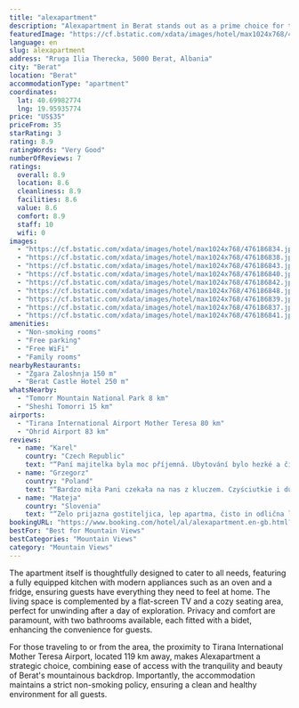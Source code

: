 ```yaml
---
title: "alexapartment"
description: "Alexapartment in Berat stands out as a prime choice for travelers seeking comfort and convenience in their accommodation."
featuredImage: "https://cf.bstatic.com/xdata/images/hotel/max1024x768/476186834.jpg?k=70dc41203758e4bfda6aeda1404983908bf79043cde38fce0015e74ebade6005&o=&hp=1"
language: en
slug: alexapartment
address: "Rruga Ilia Therecka, 5000 Berat, Albania"
city: "Berat"
location: "Berat"
accommodationType: "apartment"
coordinates:
  lat: 40.69982774
  lng: 19.95935774
price: "US$35"
priceFrom: 35
starRating: 3
rating: 8.9
ratingWords: "Very Good"
numberOfReviews: 7
ratings:
  overall: 8.9
  location: 8.6
  cleanliness: 8.9
  facilities: 8.6
  value: 8.6
  comfort: 8.9
  staff: 10
  wifi: 0
images:
  - "https://cf.bstatic.com/xdata/images/hotel/max1024x768/476186834.jpg?k=70dc41203758e4bfda6aeda1404983908bf79043cde38fce0015e74ebade6005&o=&hp=1"
  - "https://cf.bstatic.com/xdata/images/hotel/max1024x768/476186838.jpg?k=56378451eeb8df3fa86a9f8677421eb9d8e89090a875e686cbc337c4a2556ec6&o=&hp=1"
  - "https://cf.bstatic.com/xdata/images/hotel/max1024x768/476186843.jpg?k=6e91f64f86bbe168ca4a32fe535cdc9faa991ec257b5bf72c78c875edddb27a0&o=&hp=1"
  - "https://cf.bstatic.com/xdata/images/hotel/max1024x768/476186840.jpg?k=94af633e3b7b733fee4e733bfbf925d7e8eb5edfd77043a1604d201161bab179&o=&hp=1"
  - "https://cf.bstatic.com/xdata/images/hotel/max1024x768/476186842.jpg?k=abb7a066345b156dccaaba88e7948dff57e645b87d35179587572f19dfa0d337&o=&hp=1"
  - "https://cf.bstatic.com/xdata/images/hotel/max1024x768/476186848.jpg?k=f670e7158b68ea884d89197dfbca001d49793e02ed81f10b509e28b29b58dbf2&o=&hp=1"
  - "https://cf.bstatic.com/xdata/images/hotel/max1024x768/476186839.jpg?k=0593321cbe033f603ddee99cda62969824f4ff8e41440e060922945775cfbd30&o=&hp=1"
  - "https://cf.bstatic.com/xdata/images/hotel/max1024x768/476186837.jpg?k=cb6bb89e534e76728a427b0b152e7d48a907f2711f0f35b0b9b6e7da2ab27d80&o=&hp=1"
  - "https://cf.bstatic.com/xdata/images/hotel/max1024x768/476186841.jpg?k=74a2cd2b3f9cfa32897c4e59e7ad99786751c4252c613c75d2feb650f5c85e5d&o=&hp=1"
amenities:
  - "Non-smoking rooms"
  - "Free parking"
  - "Free WiFi"
  - "Family rooms"
nearbyRestaurants:
  - "Zgara Zaloshnja 150 m"
  - "Berat Castle Hotel 250 m"
whatsNearby:
  - "Tomorr Mountain National Park 8 km"
  - "Sheshi Tomorri 15 km"
airports:
  - "Tirana International Airport Mother Teresa 80 km"
  - "Ohrid Airport 83 km"
reviews:
  - name: "Karel"
    country: "Czech Republic"
    text: "“Paní majitelka byla moc příjemná. Ubytování bylo hezké a čisté. Parkování ve dvoře.”"
  - name: "Grzegorz"
    country: "Poland"
    text: "“Bardzo miła Pani czekała na nas z kluczem. Czyściutkie i duże mieszkanie. Wygodne łóżko. Czyściutka lodówka, a w niej duża butelka wody. Były też jabłka, ale nam nie smakowały. Jest też pralka, ale nie sprawdzaliśmy czy działa.”"
  - name: "Mateja"
    country: "Slovenia"
    text: "“Zelo prijazna gostiteljica, lep apartma, čisto in odlična lokacija. Vse zanimivosti mesta so dosegljive peš.”"
bookingURL: "https://www.booking.com/hotel/al/alexapartment.en-gb.html?aid=8035640"
bestFor: "Best for Mountain Views"
bestCategories: "Mountain Views"
category: "Mountain Views"
---
```


The apartment itself is thoughtfully designed to cater to all needs, featuring a fully equipped kitchen with modern appliances such as an oven and a fridge, ensuring guests have everything they need to feel at home. The living space is complemented by a flat-screen TV and a cozy seating area, perfect for unwinding after a day of exploration. Privacy and comfort are paramount, with two bathrooms available, each fitted with a bidet, enhancing the convenience for guests.

For those traveling to or from the area, the proximity to Tirana International Mother Teresa Airport, located 119 km away, makes Alexapartment a strategic choice, combining ease of access with the tranquility and beauty of Berat's mountainous backdrop. Importantly, the accommodation maintains a strict non-smoking policy, ensuring a clean and healthy environment for all guests.